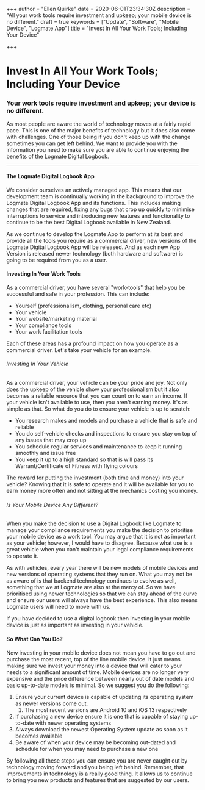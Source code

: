 +++
author = "Ellen Quirke"
date = 2020-06-01T23:34:30Z
description = "All your work tools require investment and upkeep; your mobile device is no different."
draft = true
keywords = ["Update", "Software", "Mobile Device", "Logmate App"]
title = "Invest In All Your Work Tools; Including Your Device"

+++
# Invest In All Your Work Tools; Including Your Device

### Your work tools require investment and upkeep; your device is no different.

As most people are aware the world of technology moves at a fairly rapid pace. This is one of the major benefits of technology but it does also come with challenges. One of those being if you don't keep up with the change sometimes you can get left behind. We want to provide you with the information you need to make sure you are able to continue enjoying the benefits of the Logmate Digital Logbook.

***

#### The Logmate Digital Logbook App

We consider ourselves an actively managed app. This means that our development team is continually working in the background to improve the Logmate Digital Logbook App and its functions. This includes making changes that are required, fixing any bugs that crop up quickly to minimise interruptions to service and introducing new features and functionality to continue to be the best Digital Logbook available in New Zealand.

As we continue to develop the Logmate App to perform at its best and provide all the tools you require as a commercial driver, new versions of the Logmate Digital Logbook App will be released. And as each new App Version is released newer technology (both hardware and software) is going to be required from you as a user.

#### Investing In Your Work Tools

As a commercial driver, you have several "work-tools" that help you be successful and safe in your profession. This can include:

* Yourself (professionalism, clothing, personal care etc)
* Your vehicle
* Your website/marketing material
* Your compliance tools
* Your work facilitation tools

Each of these areas has a profound impact on how you operate as a commercial driver. Let's take your vehicle for an example.

###### Investing In Your Vehicle

As a commercial driver, your vehicle can be your pride and joy. Not only does the upkeep of the vehicle show your professionalism but it also becomes a reliable resource that you can count on to earn an income. If your vehicle isn't available to use, then you aren't earning money. It's as simple as that. So what do you do to ensure your vehicle is up to scratch:

* You research makes and models and purchase a vehicle that is safe and reliable
* You do self-vehicle checks and inspections to ensure you stay on top of any issues that may crop up
* You schedule regular services and maintenance to keep it running smoothly and issue free
* You keep it up to a high standard so that is will pass its Warrant/Certificate of Fitness with flying colours

The reward for putting the investment (both time and money) into your vehicle? Knowing that it is safe to operate and it will be available for you to earn money more often and not sitting at the mechanics costing you money.

###### Is Your Mobile Device Any Different?

When you make the decision to use a Digital Logbook like Logmate to manage your compliance requirements you make the decision to prioritise your mobile device as a work tool. You may argue that it is not as important as your vehicle; however, I would have to disagree. Because what use is a great vehicle when you can't maintain your legal compliance requirements to operate it.

As with vehicles, every year there will be new models of mobile devices and new versions of operating systems that they run on. What you may not be as aware of is that backend technology continues to evolve as well, something that we at Logmate are also at the mercy of. So we have prioritised using newer technologies so that we can stay ahead of the curve and ensure our users will always have the best experience. This also means Logmate users will need to move with us. 

If you have decided to use a digital logbook then investing in your mobile device is just as important as investing in your vehicle. 

#### So What Can You Do?

Now investing in your mobile device does not mean you have to go out and purchase the most recent, top of the line mobile device. It just means making sure we invest your money into a device that will cater to your needs to a significant amount of time. Mobile devices are no longer very expensive and the price difference between nearly out of date models and basic up-to-date models is minimal. So we suggest you do the following:

1. Ensure your current device is capable of updating its operating system as newer versions come out.
   1. The most recent versions are Android 10 and iOS 13 respectively 
2. If purchasing a new device ensure it is one that is capable of staying up-to-date with newer operating systems
3. Always download the newest Operating System update as soon as it becomes available
4. Be aware of when your device may be becoming out-dated and schedule for when you may need to purchase a new one

By following all these steps you can ensure you are never caught out by technology moving forward and you being left behind. Remember, that improvements in technology is a really good thing. It allows us to continue to bring you new products and features that are suggested by our users.